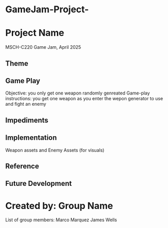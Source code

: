 # GameJam-Project-

# Project Name
MSCH-C220 Game Jam, April 2025

## Theme

## Game Play
Objective: you only get one weapon randomly genreated 
Game-play instructions: you get one weapon as you enter the wepon generator to use and fight an enemy 

## Impediments

## Implementation
Weapon assets and Enemy Assets (for visuals)

## Reference

## Future Development

# Created by: Group Name
List of group members: Marco Marquez James Wells
